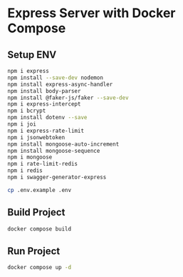 # Express Server with Docker Compose

## Setup ENV

```sh
npm i express
npm install --save-dev nodemon
npm install express-async-handler
npm install body-parser
npm install @faker-js/faker --save-dev
npm i express-intercept
npm i bcrypt
npm install dotenv --save
npm i joi
npm i express-rate-limit
npm i jsonwebtoken
npm install mongoose-auto-increment
npm install mongoose-sequence
npm i mongoose
npm i rate-limit-redis
npm i redis
npm i swagger-generator-express
```

```sh
cp .env.example .env
```

## Build Project

```sh
docker compose build
```

## Run Project

```sh
docker compose up -d
```
